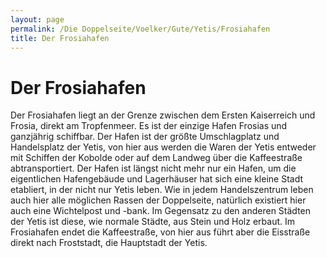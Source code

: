 ```yaml
---
layout: page
permalink: /Die Doppelseite/Voelker/Gute/Yetis/Frosiahafen
title: Der Frosiahafen
---
```


# Der Frosiahafen

Der Frosiahafen liegt an der Grenze zwischen dem Ersten Kaiserreich und Frosia, direkt am Tropfenmeer. Es ist der einzige Hafen Frosias und ganzjährig schiffbar. Der Hafen ist der größte Umschlagplatz und Handelsplatz der Yetis, von hier aus werden die Waren der Yetis entweder mit Schiffen der Kobolde oder auf dem Landweg über die Kaffeestraße abtransportiert. Der Hafen ist längst nicht mehr nur ein Hafen, um die eigentlichen Hafengebäude und Lagerhäuser hat sich eine kleine Stadt etabliert, in der nicht nur Yetis leben. Wie in jedem Handelszentrum leben auch hier alle möglichen Rassen der Doppelseite, natürlich existiert hier auch eine Wichtelpost und -bank. Im Gegensatz zu den anderen Städten der Yetis ist diese, wie normale Städte, aus Stein und Holz erbaut. Im Frosiahafen endet die Kaffeestraße, von hier aus führt aber die Eisstraße direkt nach Froststadt, die Hauptstadt der Yetis.

